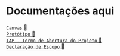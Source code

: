 # Documentações aqui

[````Canvas```` 🔗](https://github.com/Trabalhos-Fatec/API/blob/main/Documentacao/Canvas.md)</br>
[````Protótipo```` 🔗]()</br>
[````TAP - Termo de Abertura do Projeto```` 🔗](https://docs.google.com/document/d/1NU8ybNxAGj-yqcrETc5Gt1kGClIWZipi/edit?usp=sharing&ouid=105388091416881374278&rtpof=true&sd=true)</br>
[````Declaração de Escopo```` 🔗]()</br>


